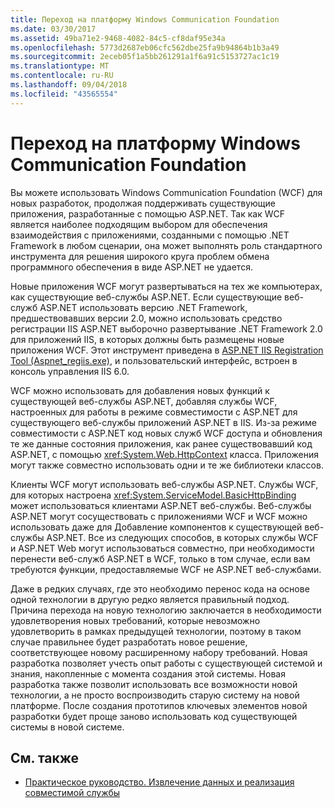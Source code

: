 ```yaml
---
title: Переход на платформу Windows Communication Foundation
ms.date: 03/30/2017
ms.assetid: 49ba71e2-9468-4082-84c5-cf8daf95e34a
ms.openlocfilehash: 5773d2687eb06cfc562dbe25fa9b94864b1b3a49
ms.sourcegitcommit: 2eceb05f1a5bb261291a1f6a91c5153727ac1c19
ms.translationtype: MT
ms.contentlocale: ru-RU
ms.lasthandoff: 09/04/2018
ms.locfileid: "43565554"
---
```

# <a name="adopting-windows-communication-foundation"></a>Переход на платформу Windows Communication Foundation

Вы можете использовать Windows Communication Foundation (WCF) для новых разработок, продолжая поддерживать существующие приложения, разработанные с помощью ASP.NET. Так как WCF является наиболее подходящим выбором для обеспечения взаимодействия с приложениями, созданными с помощью .NET Framework в любом сценарии, она может выполнять роль стандартного инструмента для решения широкого круга проблем обмена программного обеспечения в виде ASP.NET не удается.

Новые приложения WCF могут развертываться на тех же компьютерах, как существующие веб-службы ASP.NET. Если существующие веб-служб ASP.NET использовать версию .NET Framework, предшествовавших версии 2.0, можно использовать средство регистрации IIS ASP.NET выборочно развертывание .NET Framework 2.0 для приложений IIS, в которых должны быть размещены новые приложения WCF. Этот инструмент приведена в [ASP.NET IIS Registration Tool (Aspnet_regiis.exe)](https://go.microsoft.com/fwlink/?LinkId=94687), и пользовательский интерфейс, встроен в консоль управления IIS 6.0.

WCF можно использовать для добавления новых функций к существующей веб-службы ASP.NET, добавляя службы WCF, настроенных для работы в режиме совместимости с ASP.NET для существующего веб-службы приложений ASP.NET в IIS. Из-за режиме совместимости с ASP.NET код новых служб WCF доступа и обновления те же данные состояния приложения, как ранее существовавший код ASP.NET, с помощью <xref:System.Web.HttpContext> класса. Приложения могут также совместно использовать одни и те же библиотеки классов.

Клиенты WCF могут использовать веб-службы ASP.NET. Службы WCF, для которых настроена <xref:System.ServiceModel.BasicHttpBinding> может использоваться клиентами ASP.NET веб-службы. Веб-службы ASP.NET могут сосуществовать с приложениями WCF и WCF можно использовать даже для Добавление компонентов к существующей веб-службы ASP.NET. Все из следующих способов, в которых службы WCF и ASP.NET Web могут использоваться совместно, при необходимости перенести веб-служб ASP.NET в WCF, только в том случае, если вам требуются функции, предоставляемые WCF не ASP.NET веб-службами.

Даже в редких случаях, где это необходимо перенос кода на основе одной технологии в другую редко является правильный подход. Причина перехода на новую технологию заключается в необходимости удовлетворения новых требований, которые невозможно удовлетворить в рамках предыдущей технологии, поэтому в таком случае правильнее будет разработать новое решение, соответствующее новому расширенному набору требований. Новая разработка позволяет учесть опыт работы с существующей системой и знания, накопленные с момента создания этой системы. Новая разработка также позволит использовать все возможности новой технологии, а не просто воспроизводить старую систему на новой платформе. После создания прототипов ключевых элементов новой разработки будет проще заново использовать код существующей системы в новой системе.

## <a name="see-also"></a>См. также

- [Практическое руководство. Извлечение данных и реализация совместимой службы](../../../../docs/framework/wcf/feature-details/how-to-retrieve-metadata-and-implement-a-compliant-service.md)
